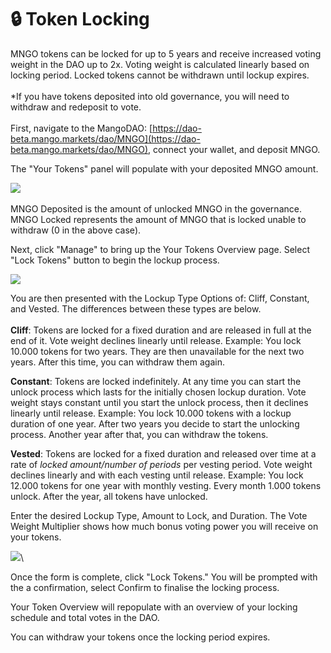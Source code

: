 # 🔒 Token Locking

MNGO tokens can be locked for up to 5 years and receive increased voting weight in the DAO up to 2x. Voting weight is calculated linearly based on locking period. Locked tokens cannot be withdrawn until lockup expires.\
\
\*If you have tokens deposited into old governance, you will need to withdraw and redeposit to vote.\
\
First, navigate to the MangoDAO: [https://dao-beta.mango.markets/dao/MNGO](https://dao-beta.mango.markets/dao/MNGO), connect your wallet, and deposit MNGO.

The "Your Tokens" panel will populate with your deposited MNGO amount.

![](<../.gitbook/assets/Screen Shot 2022-03-02 at 4.50.04 PM.png>)\
\
MNGO Deposited is the amount of unlocked MNGO in the governance. MNGO Locked represents the amount of MNGO that is locked unable to withdraw (0 in the above case).

Next, click "Manage" to bring up the Your Tokens Overview page. Select "Lock Tokens" button to begin the lockup process.

![](<../.gitbook/assets/Screen Shot 2022-03-02 at 4.53.17 PM.png>)

You are then presented with the Lockup Type Options of: Cliff, Constant, and Vested. The differences between these types are below.\
\
**Cliff**: Tokens are locked for a fixed duration and are released in full at the end of it. Vote weight declines linearly until release. Example: You lock 10.000 tokens for two years. They are then unavailable for the next two years. After this time, you can withdraw them again.

**Constant**: Tokens are locked indefinitely. At any time you can start the unlock process which lasts for the initially chosen lockup duration. Vote weight stays constant until you start the unlock process, then it declines linearly until release. Example: You lock 10.000 tokens with a lockup duration of one year. After two years you decide to start the unlocking process. Another year after that, you can withdraw the tokens.

**Vested**: Tokens are locked for a fixed duration and released over time at a rate of _locked amount/number of periods_ per vesting period. Vote weight declines linearly and with each vesting until release. Example: You lock 12.000 tokens for one year with monthly vesting. Every month 1.000 tokens unlock. After the year, all tokens have unlocked.

Enter the desired Lockup Type, Amount to Lock, and Duration. The Vote Weight Multiplier shows how much bonus voting power you will receive on your tokens.

![](<../.gitbook/assets/Screen Shot 2022-03-02 at 5.00.43 PM.png>)\


Once the form is complete, click "Lock Tokens." You will be prompted with the a confirmation, select Confirm to finalise the locking process.

Your Token Overview will repopulate with an overview of your locking schedule and total votes in the DAO.

You can withdraw your tokens once the locking period expires.
